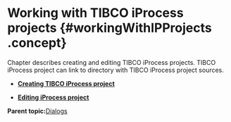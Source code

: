 # Working with TIBCO iProcess projects {#workingWithIPProjects .concept}

Chapter describes creating and editing TIBCO iProcess projects. TIBCO iProcess project can link to directory with TIBCO iProcess project sources.

-   **[Creating TIBCO iProcess project](../../../../modules/nighthawk/setup/dialogs/creatingIPProject.md)**  

-   **[Editing iProcess project](../../../../modules/nighthawk/setup/dialogs/editingIPProject.md)**  


**Parent topic:**[Dialogs](../../../../modules/nighthawk/setup/dialogs/dialogs.md)

